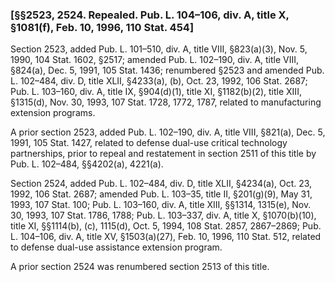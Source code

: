 ### [§§2523, 2524. Repealed. Pub. L. 104–106, div. A, title X, §1081(f), Feb. 10, 1996, 110 Stat. 454] ###

Section 2523, added Pub. L. 101–510, div. A, title VIII, §823(a)(3), Nov. 5, 1990, 104 Stat. 1602, §2517; amended Pub. L. 102–190, div. A, title VIII, §824(a), Dec. 5, 1991, 105 Stat. 1436; renumbered §2523 and amended Pub. L. 102–484, div. D, title XLII, §4233(a), (b), Oct. 23, 1992, 106 Stat. 2687; Pub. L. 103–160, div. A, title IX, §904(d)(1), title XI, §1182(b)(2), title XIII, §1315(d), Nov. 30, 1993, 107 Stat. 1728, 1772, 1787, related to manufacturing extension programs.

A prior section 2523, added Pub. L. 102–190, div. A, title VIII, §821(a), Dec. 5, 1991, 105 Stat. 1427, related to defense dual-use critical technology partnerships, prior to repeal and restatement in section 2511 of this title by Pub. L. 102–484, §§4202(a), 4221(a).

Section 2524, added Pub. L. 102–484, div. D, title XLII, §4234(a), Oct. 23, 1992, 106 Stat. 2687; amended Pub. L. 103–35, title II, §201(g)(9), May 31, 1993, 107 Stat. 100; Pub. L. 103–160, div. A, title XIII, §§1314, 1315(e), Nov. 30, 1993, 107 Stat. 1786, 1788; Pub. L. 103–337, div. A, title X, §1070(b)(10), title XI, §§1114(b), (c), 1115(d), Oct. 5, 1994, 108 Stat. 2857, 2867–2869; Pub. L. 104–106, div. A, title XV, §1503(a)(27), Feb. 10, 1996, 110 Stat. 512, related to defense dual-use assistance extension program.

A prior section 2524 was renumbered section 2513 of this title.